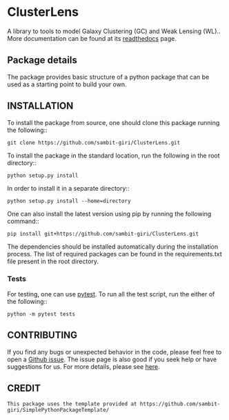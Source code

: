 # ClusterLens

A library to tools to model Galaxy Clustering (GC) and Weak Lensing (WL).. More documentation can be found at its [readthedocs](https://ClusterLens.readthedocs.io/) page.

## Package details

The package provides basic structure of a python package that can be used as a starting point to build your own.

## INSTALLATION

To install the package from source, one should clone this package running the following::

    git clone https://github.com/sambit-giri/ClusterLens.git

To install the package in the standard location, run the following in the root directory::

    python setup.py install

In order to install it in a separate directory::

    python setup.py install --home=directory

One can also install the latest version using pip by running the following command::

    pip install git+https://github.com/sambit-giri/ClusterLens.git

The dependencies should be installed automatically during the installation process. The list of required packages can be found in the requirements.txt file present in the root directory.

### Tests

For testing, one can use [pytest](https://docs.pytest.org/en/stable/). To run all the test script, run the either of the following::

    python -m pytest tests
    
## CONTRIBUTING

If you find any bugs or unexpected behavior in the code, please feel free to open a [Github issue](https://github.com/sambit-giri/ClusterLens/issues). The issue page is also good if you seek help or have suggestions for us. For more details, please see [here](https://ClusterLens.readthedocs.io/contributing.html).

## CREDIT


    This package uses the template provided at https://github.com/sambit-giri/SimplePythonPackageTemplate/ 
    
